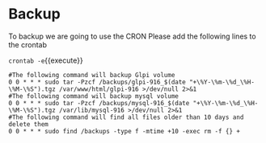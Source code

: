 # Backup 
To backup we are going to use the CRON
Please add the following lines to the crontab

`crontab -e`{{execute}}

```
#The following command will backup Glpi volume
0 0 * * * sudo tar -Pzcf /backups/glpi-916_$(date "+\%Y-\%m-\%d_\%H-\%M-\%S").tgz /var/www/html/glpi-916 >/dev/null 2>&1
#The following command will backup mysql volume
0 0 * * * sudo tar -Pzcf /backups/mysql-916_$(date "+\%Y-\%m-\%d_\%H-\%M-\%S").tgz /var/lib/mysql-916 >/dev/null 2>&1
#The following command will find all files older than 10 days and delete them
0 0 * * * sudo find /backups -type f -mtime +10 -exec rm -f {} +
```

